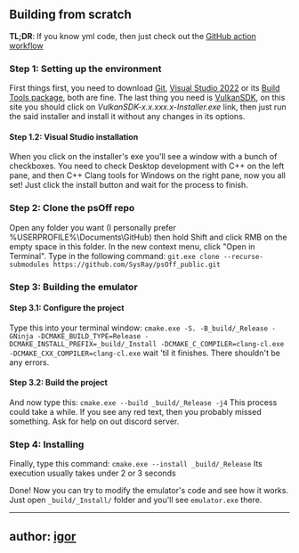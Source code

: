 ## Building from scratch

**TL;DR**: If you know yml code, then just check out the [GitHub action workflow](https://github.com/SysRay/psOff_public/blob/main/.github/workflows/build.yml)

### Step 1: Setting up the environment

First things first, you need to download [Git](https://git-scm.com/download/win), [Visual Studio 2022](https://visualstudio.microsoft.com/downloads/) or its [Build Tools package](https://aka.ms/vs/17/release/vs_BuildTools.exe), both are fine. The last thing you need is [VulkanSDK](https://vulkan.lunarg.com/sdk/home), on this site you should click on _VulkanSDK-x.x.xxx.x-Installer.exe_ link, then just run the said installer and install it without any changes in its options.

#### Step 1.2: Visual Studio installation

When you click on the installer's exe you'll see a window with a bunch of checkboxes. You need to check Desktop development with C++ on the left pane, and then C++ Clang tools for Windows on the right pane, now you all set! Just click the install button and wait for the process to finish.

### Step 2: Clone the psOff repo
Open any folder you want (I personally prefer %USERPROFILE%\Documents\GitHub) then hold Shift and click RMB on the empty space in this folder. In the new context menu, click "Open in Terminal". Type in the following command: 
`git.exe clone --recurse-submodules https://github.com/SysRay/psOff_public.git`

### Step 3: Building the emulator

#### Step 3.1: Configure the project

Type this into your terminal window:
`cmake.exe -S. -B_build/_Release -GNinja -DCMAKE_BUILD_TYPE=Release -DCMAKE_INSTALL_PREFIX=_build/_Install -DCMAKE_C_COMPILER=clang-cl.exe -DCMAKE_CXX_COMPILER=clang-cl.exe`
 wait 'til it finishes. There shouldn't be any errors.

#### Step 3.2: Build the project

And now type this:
`cmake.exe --build _build/_Release -j4` This process could take a while. If you see any red text, then you probably missed something. Ask for help on out discord server.

### Step 4: Installing

Finally, type this command: 
`cmake.exe --install _build/_Release`
 Its execution usually takes under 2 or 3 seconds

Done! Now you can try to modify the emulator's code and see how it works. Just open `_build/_Install/` folder and you'll see `emulator.exe` there.
 
---
author: [igor](https://github.com/igor725)
---
